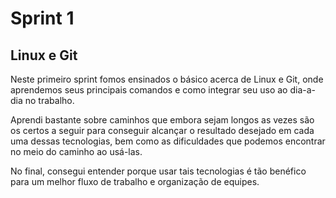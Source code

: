 # Sprint 1

## Linux e Git 

Neste primeiro sprint fomos ensinados o básico acerca de Linux e Git, onde aprendemos seus principais comandos e como integrar seu uso ao dia-a-dia no trabalho.

Aprendi bastante sobre caminhos que embora sejam longos as vezes são os certos a seguir para conseguir alcançar o resultado desejado em cada uma dessas tecnologias, bem como as dificuldades que podemos encontrar no meio do caminho ao usá-las.

No final, consegui entender porque usar tais tecnologias é tão benéfico para um melhor fluxo de trabalho e organização de equipes.
